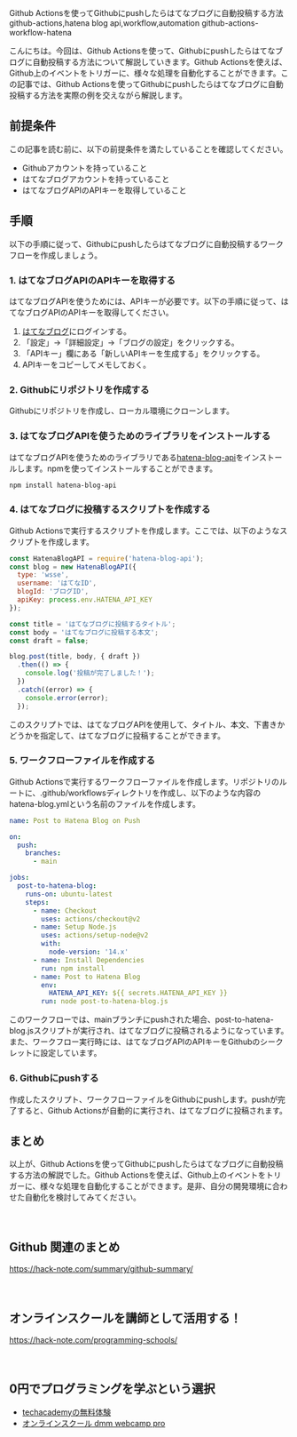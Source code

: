 Github Actionsを使ってGithubにpushしたらはてなブログに自動投稿する方法
github-actions,hatena blog api,workflow,automation
github-actions-workflow-hatena

こんにちは。今回は、Github Actionsを使って、Githubにpushしたらはてなブログに自動投稿する方法について解説していきます。Github Actionsを使えば、Github上のイベントをトリガーに、様々な処理を自動化することができます。この記事では、Github Actionsを使ってGithubにpushしたらはてなブログに自動投稿する方法を実際の例を交えながら解説します。

## 前提条件

この記事を読む前に、以下の前提条件を満たしていることを確認してください。

- Githubアカウントを持っていること
- はてなブログアカウントを持っていること
- はてなブログAPIのAPIキーを取得していること

## 手順

以下の手順に従って、Githubにpushしたらはてなブログに自動投稿するワークフローを作成しましょう。

### 1. はてなブログAPIのAPIキーを取得する

はてなブログAPIを使うためには、APIキーが必要です。以下の手順に従って、はてなブログAPIのAPIキーを取得してください。

1. [はてなブログ](https://www.hatena.ne.jp/)にログインする。
2. 「設定」→「詳細設定」→「ブログの設定」をクリックする。
3. 「APIキー」欄にある「新しいAPIキーを生成する」をクリックする。
4. APIキーをコピーしてメモしておく。

### 2. Githubにリポジトリを作成する

Githubにリポジトリを作成し、ローカル環境にクローンします。

### 3. はてなブログAPIを使うためのライブラリをインストールする

はてなブログAPIを使うためのライブラリである[hatena-blog-api](https://github.com/miya0001/hatena-blog-api)をインストールします。npmを使ってインストールすることができます。

```bash
npm install hatena-blog-api
```

### 4. はてなブログに投稿するスクリプトを作成する

Github Actionsで実行するスクリプトを作成します。ここでは、以下のようなスクリプトを作成します。

```javascript
const HatenaBlogAPI = require('hatena-blog-api');
const blog = new HatenaBlogAPI({
  type: 'wsse',
  username: 'はてなID',
  blogId: 'ブログID',
  apiKey: process.env.HATENA_API_KEY
});

const title = 'はてなブログに投稿するタイトル';
const body = 'はてなブログに投稿する本文';
const draft = false;

blog.post(title, body, { draft })
  .then(() => {
    console.log('投稿が完了しました！');
  })
  .catch((error) => {
    console.error(error);
  });
```

このスクリプトでは、はてなブログAPIを使用して、タイトル、本文、下書きかどうかを指定して、はてなブログに投稿することができます。

### 5. ワークフローファイルを作成する

Github Actionsで実行するワークフローファイルを作成します。リポジトリのルートに、.github/workflowsディレクトリを作成し、以下のような内容のhatena-blog.ymlという名前のファイルを作成します。

```yaml
name: Post to Hatena Blog on Push

on:
  push:
    branches:
      - main

jobs:
  post-to-hatena-blog:
    runs-on: ubuntu-latest
    steps:
      - name: Checkout
        uses: actions/checkout@v2
      - name: Setup Node.js
        uses: actions/setup-node@v2
        with:
          node-version: '14.x'
      - name: Install Dependencies
        run: npm install
      - name: Post to Hatena Blog
        env:
          HATENA_API_KEY: ${{ secrets.HATENA_API_KEY }}
        run: node post-to-hatena-blog.js
```

このワークフローでは、mainブランチにpushされた場合、post-to-hatena-blog.jsスクリプトが実行され、はてなブログに投稿されるようになっています。また、ワークフロー実行時には、はてなブログAPIのAPIキーをGithubのシークレットに設定しています。

### 6. Githubにpushする

作成したスクリプト、ワークフローファイルをGithubにpushします。pushが完了すると、Github Actionsが自動的に実行され、はてなブログに投稿されます。

## まとめ

以上が、Github Actionsを使ってGithubにpushしたらはてなブログに自動投稿する方法の解説でした。Github Actionsを使えば、Github上のイベントをトリガーに、様々な処理を自動化することができます。是非、自分の開発環境に合わせた自動化を検討してみてください。


　

## Github 関連のまとめ
https://hack-note.com/summary/github-summary/

　

## オンラインスクールを講師として活用する！
https://hack-note.com/programming-schools/

　

## 0円でプログラミングを学ぶという選択
- [techacademyの無料体験](//af.moshimo.com/af/c/click?a_id=2612475&amp;p_id=1555&amp;pc_id=2816&amp;pl_id=22706&amp;url=https%3a%2f%2ftechacademy.jp%2fhtmlcss-trial%3futm_source%3dmoshimo%26utm_medium%3daffiliate%26utm_campaign%3dtextad)
- [オンラインスクール dmm webcamp pro](//af.moshimo.com/af/c/click?a_id=2612482&amp;p_id=1363&amp;pc_id=2297&amp;pl_id=39999&amp;guid=on)

